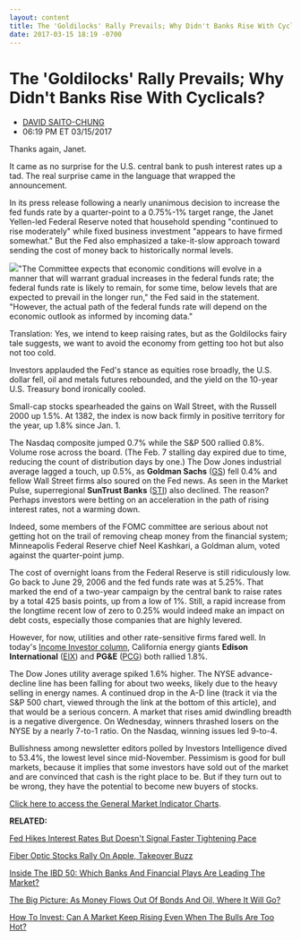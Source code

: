 ```yaml
---
layout: content
title: The 'Goldilocks' Rally Prevails; Why Didn't Banks Rise With Cyclicals?
date: 2017-03-15 18:19 -0700
---
```



The 'Goldilocks' Rally Prevails; Why Didn't Banks Rise With Cyclicals?
=======================================================================




* [DAVID SAITO-CHUNG](https://www.investors.com/author/chungd/ "Posts by DAVID SAITO-CHUNG")
* 06:19 PM ET 03/15/2017







Thanks again, Janet.


It came as no surprise for the U.S. central bank to push interest rates up a tad. The real surprise came in the language that wrapped the announcement.


In its press release following a nearly unanimous decision to increase the fed funds rate by a quarter-point to a 0.75%-1% target range, the Janet Yellen-led Federal Reserve noted that household spending "continued to rise moderately" while fixed business investment "appears to have firmed somewhat." But the Fed also emphasized a take-it-slow approach toward sending the cost of money back to historically normal levels.


![](https://www.investors.com/wp-content/uploads/2017/03/MP031517-168x300.png)"The Committee expects that economic conditions will evolve in a manner that will warrant gradual increases in the federal funds rate; the federal funds rate is likely to remain, for some time, below levels that are expected to prevail in the longer run," the Fed said in the statement. "However, the actual path of the federal funds rate will depend on the economic outlook as informed by incoming data."


Translation: Yes, we intend to keep raising rates, but as the Goldilocks fairy tale suggests, we want to avoid the economy from getting too hot but also not too cold.


Investors applauded the Fed's stance as equities rose broadly, the U.S. dollar fell, oil and metals futures rebounded, and the yield on the 10-year U.S. Treasury bond ironically cooled.


Small-cap stocks spearheaded the gains on Wall Street, with the Russell 2000 up 1.5%. At 1382, the index is now back firmly in positive territory for the year, up 1.8% since Jan. 1.


The Nasdaq composite jumped 0.7% while the S&P 500 rallied 0.8%. Volume rose across the board. (The Feb. 7 stalling day expired due to time, reducing the count of distribution days by one.)
The Dow Jones industrial average lagged a touch, up 0.5%, as **Goldman Sachs** ([GS](https://research.investors.com/quote.aspx?symbol=GS)) fell 0.4% and fellow Wall Street firms also soured on the Fed news. As seen in the Market Pulse, superregional **SunTrust Banks** ([STI](https://research.investors.com/quote.aspx?symbol=STI)) also declined. The reason? Perhaps investors were betting on an acceleration in the path of rising interest rates, not a warming down.


Indeed, some members of the FOMC committee are serious about not getting hot on the trail of removing cheap money from the financial system; Minneapolis Federal Reserve chief Neel Kashkari, a Goldman alum, voted against the quarter-point jump.


The cost of overnight loans from the Federal Reserve is still ridiculously low. Go back to June 29, 2006 and the fed funds rate was at 5.25%. That marked the end of a two-year campaign by the central bank to raise rates by a total 425 basis points, up from a low of 1%. Still, a rapid increase from the longtime recent low of zero to 0.25% would indeed make an impact on debt costs, especially those companies that are highly levered.


However, for now, utilities and other rate-sensitive firms fared well. In today's [Income Investor column](https://www.investors.com/research/the-income-investor/these-2-leading-utility-stocks-shrug-off-talk-of-higher-interest-rates/), California energy giants **Edison International** ([EIX](https://research.investors.com/quote.aspx?symbol=EIX)) and **PG&E** ([PCG](https://research.investors.com/quote.aspx?symbol=PCG)) both rallied 1.8%.


The Dow Jones utility average spiked 1.6% higher.
The NYSE advance-decline line has been falling for about two weeks, likely due to the heavy selling in energy names. A continued drop in the A-D line (track it via the S&P 500 chart, viewed through the link at the bottom of this article), and that would be a serious concern. A market that rises amid dwindling breadth is a negative divergence. On Wednesday, winners thrashed losers on the NYSE by a nearly 7-to-1 ratio. On the Nasdaq, winning issues led 9-to-4.


Bullishness among newsletter editors polled by Investors Intelligence dived to 53.4%, the lowest level since mid-November. Pessimism is good for bull markets, because it implies that some investors have sold out of the market and are convinced that cash is the right place to be. But if they turn out to be wrong, they have the potential to become new buyers of stocks.


[Click here to access the General Market Indicator Charts](https://www.investors.com/wp-content/uploads/2017/03/IBD1503153131GMI.pdf).


**RELATED:**


[Fed Hikes Interest Rates But Doesn't Signal Faster Tightening Pace](https://www.investors.com/news/economy/fed-hikes-interest-rates-but-stays-in-tune-with-markets/)


[Fiber Optic Stocks Rally On Apple, Takeover Buzz](https://www.investors.com/news/technology/lumentum-pt-hiked-on-apple-neophotonics-up-despite-china/)


[Inside The IBD 50: Which Banks And Financial Plays Are Leading The Market?](https://www.investors.com/stock-lists/ibd-50/3-reasons-why-banks-financiers-make-up-a-big-chunk-of-the-ibd-50/)


[The Big Picture: As Money Flows Out Of Bonds And Oil, Where It Will Go?](https://www.investors.com/market-trend/the-big-picture/oil-prices-dive-sending-s-where-will-the-money-flow/)


[How To Invest: Can A Market Keep Rising Even When The Bulls Are Too Hot?](https://www.investors.com/how-to-invest/investors-corner/charts-101-how-the-base-on-base-etches-superb-stock-gains/)




